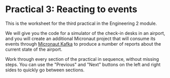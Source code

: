 # Practical 3: Reacting to events

This is the worksheet for the third practical in the Engineering 2 module.

We will give you the code for a simulator of the check-in desks in an airport,
and you will create an additional Micronaut project that will consume its events
through [Micronaut Kafka](https://micronaut-projects.github.io/micronaut-kafka/latest/guide/) to produce a number of reports about the current state of the airport.

Work through every section of the practical in sequence, without missing steps. You can use the "Previous" and "Next" buttons on the left and right sides to quickly go between sections.